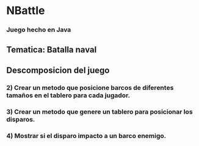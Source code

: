 # NBattle
### Juego hecho en Java

## Tematica: Batalla naval

## Descomposicion del juego
### 2) Crear un metodo que posicione barcos de diferentes tamaños en el tablero para cada jugador.
### 3) Crear un metodo que genere un tablero para posicionar los disparos.
### 4) Mostrar si el disparo impacto a un barco enemigo.
